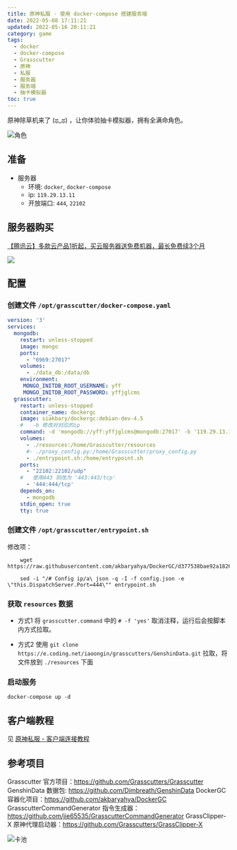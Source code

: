 ```yaml
---
title: 原神私服 - 使用 docker-compose 搭建服务端
date: 2022-05-08 17:11:21
updated: 2022-05-16 20:11:21
category: game
tags:
  - docker
  - docker-compose
  - Grasscutter
  - 原神
  - 私服
  - 服务器
  - 服务端
  - 抽卡模拟器
toc: true
---
```


原神除草机来了 (ಥ_ಥ) ，让你体验抽卡模拟器，拥有全满命角色。

![角色](/img/grasscutter/角色.webp) 

<!-- more -->

## 准备

- 服务器
    - 环境: `docker`, `docker-compose`
    - ip:   `119.29.13.11`
    - 开放端口: `444`, `22102`


## 服务器购买


<a href='https://url.cn/xmPyhqYZ'>【腾讯云】多款云产品1折起，买云服务器送免费机器，最长免费续3个月</img></a>

<a href='https://url.cn/xmPyhqYZ'><img src='https://upload-dianshi-1255598498.file.myqcloud.com/upload/nodir/345X200-9ae456f58874df499adf7c331c02cb0fed12b81d.jpg'></img></a>

## 配置

### 创建文件 `/opt/grasscutter/docker-compose.yaml`  

```yaml
version: '3'
services:
  mongodb:
    restart: unless-stopped
    image: mongo
    ports:
      - "6969:27017"
    volumes:
      - ./data_db:/data/db
    environment:
     MONGO_INITDB_ROOT_USERNAME: yff
     MONGO_INITDB_ROOT_PASSWORD: yffjglcms
  grasscutter:
    restart: unless-stopped
    container_name: dockergc
    image: siakbary/dockergc:debian-dev-4.5
    #   -b 修改对对应的ip
    command: -d 'mongodb://yff:yffjglcms@mongodb:27017' -b '119.29.13.11' -v '0.0.0.0' # -f 'yes'
    volumes:
      - ./resources:/home/Grasscutter/resources
      #- ./proxy_config.py:/home/Grasscutter/proxy_config.py
      - ./entrypoint.sh:/home/entrypoint.sh
    ports:
      - "22102:22102/udp"
    #   使用443 则改为 '443:443/tcp'
      - '444:444/tcp'
    depends_on:
      - mongodb
    stdin_open: true
    tty: true

```

### 创建文件 `/opt/grasscutter/entrypoint.sh`

修改项：
```shell
    wget https://raw.githubusercontent.com/akbaryahya/DockerGC/d377538bae92a1826e3a50c647023e80dab37d62/gc/entrypoint.sh

    sed -i "/# Config ip/a\ json -q -I -f config.json -e \"this.DispatchServer.Port=444\"" entrypoint.sh

```

### 获取 `resources`  数据
- 方式1
  将 `grasscutter.command` 中的 `# -f 'yes'`  取消注释，运行后会按脚本内方式拉取。

- 方式2
  使用 `git clone https://e.coding.net/iaoongin/grasscutters/GenshinData.git` 拉取，将文件放到 `./resources` 下面


### 启动服务

```shell
docker-compose up -d
```

## 客户端教程

见 <a href='/2022/05/20/原神私服搭建%20-%20客户端连接/'>原神私服 - 客户端连接教程</a>

## 参考项目

Grasscutter 官方项目：https://github.com/Grasscutters/Grasscutter
GenshinData 数据包: https://github.com/Dimbreath/GenshinData
DockerGC 容器化项目：https://github.com/akbaryahya/DockerGC
GrasscutterCommandGenerator 指令生成器： https://github.com/jie65535/GrasscutterCommandGenerator
GrassClipper-X 原神代理启动器：https://github.com/Grasscutters/GrassClipper-X

![卡池](/img/grasscutter/卡池.webp) 